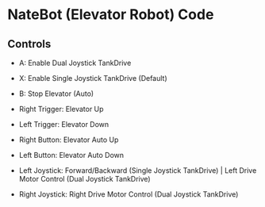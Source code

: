 # NateBot (Elevator Robot) Code

## Controls

- A: Enable Dual Joystick TankDrive
- X: Enable Single Joystick TankDrive (Default)
- B: Stop Elevator (Auto)

- Right Trigger: Elevator Up
- Left Trigger: Elevator Down

- Right Button: Elevator Auto Up
- Left Button: Elevator Auto Down

- Left Joystick: Forward/Backward (Single Joystick TankDrive) | Left Drive Motor Control (Dual Joystick TankDrive)
- Right Joystick: Right Drive Motor Control (Dual Joystick TankDrive)

